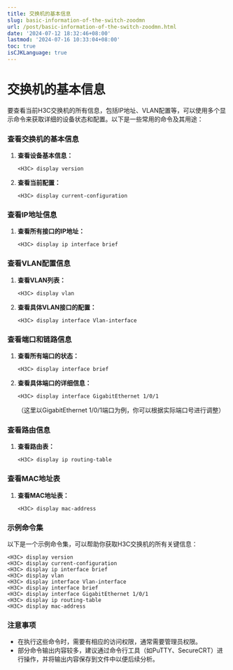 ```yaml
---
title: 交换机的基本信息
slug: basic-information-of-the-switch-zoodmn
url: /post/basic-information-of-the-switch-zoodmn.html
date: '2024-07-12 18:32:46+08:00'
lastmod: '2024-07-16 10:33:04+08:00'
toc: true
isCJKLanguage: true
---
```


# 交换机的基本信息

要查看当前H3C交换机的所有信息，包括IP地址、VLAN配置等，可以使用多个显示命令来获取详细的设备状态和配置。以下是一些常用的命令及其用途：

### 查看交换机的基本信息

1. **查看设备基本信息：**

    ```plaintext
    <H3C> display version
    ```
2. **查看当前配置：**

    ```plaintext
    <H3C> display current-configuration
    ```

### 查看IP地址信息

1. **查看所有接口的IP地址：**

    ```plaintext
    <H3C> display ip interface brief
    ```

### 查看VLAN配置信息

1. **查看VLAN列表：**

    ```plaintext
    <H3C> display vlan
    ```
2. **查看具体VLAN接口的配置：**

    ```plaintext
    <H3C> display interface Vlan-interface
    ```

### 查看端口和链路信息

1. **查看所有端口的状态：**

    ```plaintext
    <H3C> display interface brief
    ```
2. **查看具体端口的详细信息：**

    ```plaintext
    <H3C> display interface GigabitEthernet 1/0/1
    ```

    （这里以GigabitEthernet 1/0/1端口为例，你可以根据实际端口号进行调整）

### 查看路由信息

1. **查看路由表：**

    ```plaintext
    <H3C> display ip routing-table
    ```

### 查看MAC地址表

1. **查看MAC地址表：**

    ```plaintext
    <H3C> display mac-address
    ```

### 示例命令集

以下是一个示例命令集，可以帮助你获取H3C交换机的所有关键信息：

```plaintext
<H3C> display version
<H3C> display current-configuration
<H3C> display ip interface brief
<H3C> display vlan
<H3C> display interface Vlan-interface
<H3C> display interface brief
<H3C> display interface GigabitEthernet 1/0/1
<H3C> display ip routing-table
<H3C> display mac-address
```

### 注意事项

* 在执行这些命令时，需要有相应的访问权限，通常需要管理员权限。
* 部分命令输出内容较多，建议通过命令行工具（如PuTTY、SecureCRT）进行操作，并将输出内容保存到文件中以便后续分析。

‍
